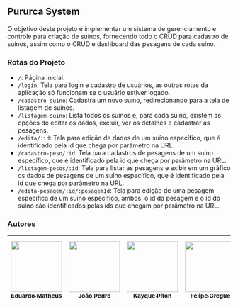## Pururca System

O objetivo deste projeto é implementar um sistema de gerenciamento e controle para criação de suínos, fornecendo todo o CRUD para cadastro de suínos, assim como o CRUD e dashboard das pesagens de cada suíno.

### Rotas do Projeto

- `/`: Página inicial.
- `/login`: Tela para login e cadastro de usuários, as outras rotas da aplicação só funcionam se o usuário estiver logado.
- `/cadastro-suino`: Cadastra um novo suíno, redirecionando para a tela de listagem de suínos.
- `/listagem-suino`: Lista todos os suínos e, para cada suíno, existem as opções de editar os dados, excluir, ver os detalhes e cadastrar as pesagens.
- `/edita/:id`: Tela para edição de dados de um suíno específico, que é identificado pela id que chega por parâmetro na URL.
- `/cadastro-peso/:id`: Tela para cadastros de pesagens de um suíno específico, que é identificado pela id que chega por parâmetro na URL.
- `/listagem-pesos/:id`: Tela para listar as pesagens e exibir em um gráfico os dados de pesagens de um suíno específico, que é identificado pela id que chega por parâmetro na URL.
- `/edita-pesagem/:id/:pesagemId`: Tela para edição de uma pesagem específica de um suíno específico, ambos, o id da pesagem e o id do suíno são identificados pelas ids que chegam por parâmetro na URL.

### Autores

| [<img src="https://avatars.githubusercontent.com/u/86726800?v=4" width=115><br><sub>Eduardo Matheus </sub>](https://github.com/EduardoMatheus96) | [<img src="https://avatars.githubusercontent.com/u/32523778?v=4" width=115><br><sub>João Pedro</sub>](https://github.com/joaopedropinto) | [<img src="https://avatars.githubusercontent.com/u/76014751?v=4" width=115><br><sub>Kayque Piton</sub>](https://github.com/kayquepiton) | [<img src="https://avatars.githubusercontent.com/u/82590761?v=4" width=115><br><sub>Felipe Gregue</sub>](https://github.com/FelipeGregue) | [<img src="https://avatars.githubusercontent.com/u/32984720?v=4" width=115><br><sub>Valber Francisco dos Santos</sub>](https://github.com/ValberF) |
| :----------------------------------------------------------------------------------------------------------------------------------------------: | :--------------------------------------------------------------------------------------------------------------------------------------: | :-------------------------------------------------------------------------------------------------------------------------------------: | :---------------------------------------------------------------------------------------------------------------------------------------: | :------------------------------------------------------------------------------------------------------------------------------------------------: |
